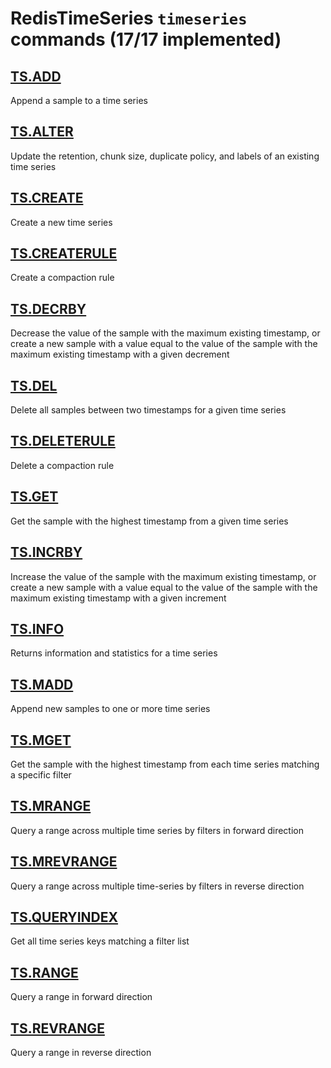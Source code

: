 # RedisTimeSeries `timeseries` commands (17/17 implemented)

## [TS.ADD](https://redis.io/commands/ts.add/)

Append a sample to a time series

## [TS.ALTER](https://redis.io/commands/ts.alter/)

Update the retention, chunk size, duplicate policy, and labels of an existing time series

## [TS.CREATE](https://redis.io/commands/ts.create/)

Create a new time series

## [TS.CREATERULE](https://redis.io/commands/ts.createrule/)

Create a compaction rule

## [TS.DECRBY](https://redis.io/commands/ts.decrby/)

Decrease the value of the sample with the maximum existing timestamp, or create a new sample with a value equal to the value of the sample with the maximum existing timestamp with a given decrement

## [TS.DEL](https://redis.io/commands/ts.del/)

Delete all samples between two timestamps for a given time series

## [TS.DELETERULE](https://redis.io/commands/ts.deleterule/)

Delete a compaction rule

## [TS.GET](https://redis.io/commands/ts.get/)

Get the sample with the highest timestamp from a given time series

## [TS.INCRBY](https://redis.io/commands/ts.incrby/)

Increase the value of the sample with the maximum existing timestamp, or create a new sample with a value equal to the value of the sample with the maximum existing timestamp with a given increment

## [TS.INFO](https://redis.io/commands/ts.info/)

Returns information and statistics for a time series

## [TS.MADD](https://redis.io/commands/ts.madd/)

Append new samples to one or more time series

## [TS.MGET](https://redis.io/commands/ts.mget/)

Get the sample with the highest timestamp from each time series matching a specific filter

## [TS.MRANGE](https://redis.io/commands/ts.mrange/)

Query a range across multiple time series by filters in forward direction

## [TS.MREVRANGE](https://redis.io/commands/ts.mrevrange/)

Query a range across multiple time-series by filters in reverse direction

## [TS.QUERYINDEX](https://redis.io/commands/ts.queryindex/)

Get all time series keys matching a filter list

## [TS.RANGE](https://redis.io/commands/ts.range/)

Query a range in forward direction

## [TS.REVRANGE](https://redis.io/commands/ts.revrange/)

Query a range in reverse direction



